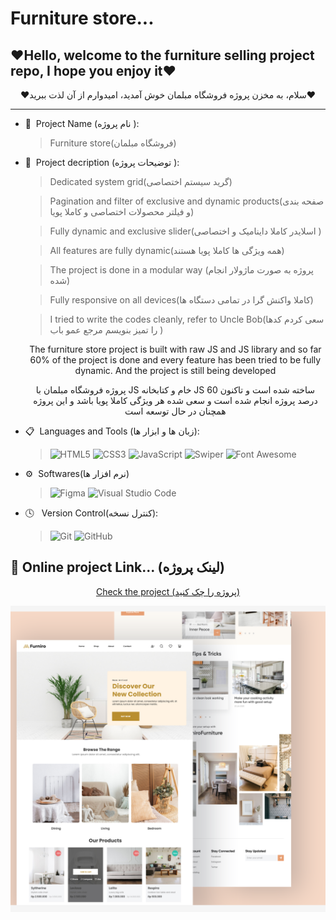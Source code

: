 # Furniture store...

<h2 align="left">❤Hello, welcome to the furniture selling project repo, I hope you enjoy it❤</h2>
<p align="center">❤سلام، به مخزن پروژه فروشگاه مبلمان خوش آمدید، امیدوارم از آن لذت ببرید❤</p>
<hr>

- 👀 &nbsp;Project Name (نام پروژه ):
  >Furniture store(فروشگاه مبلمان)

- 📝 &nbsp;Project decription (توضیحات پروژه ):
  
   >Dedicated system grid(گرید سیستم اختصاصی)
   
   >Pagination and filter of exclusive and dynamic products(صفحه بندی و فیلتر محصولات اختصاصی و کاملا پویا)

   >Fully dynamic and exclusive slider(اسلایدر کاملا داینامیک و اختصاصی )
   
   >All features are fully dynamic(همه ویژگی ها کاملا پویا هستند)
   
   >The project is done in a modular way (پروژه به صورت  ماژولار انجام شده)
   
   >Fully responsive on all devices(کاملا واکنش گرا در تمامی دستگاه ها)
   
   >I tried to write the codes cleanly, refer to Uncle Bob(سعی کردم کدها را تمیز بنویسم مرجع  عمو باب  )


   <p align="center">
     The furniture store project is built with raw JS and JS library and so far 60% of the project is done and every feature has been tried to be fully dynamic.
      And the project is still being developed
  </p>
    <p align="center">  پروژه فروشگاه مبلمان با JS خام و  کتابخانه  JS  ساخته شده است و تاکنون 60 درصد پروژه انجام شده است و سعی شده هر ویژگی کاملا پویا باشد و این پروژه همچنان در حال توسعه است </p>
  
- 📋 &nbsp;Languages and Tools (زبان ها و ابزار ها):
  
  >![HTML5](https://a11ybadges.com/badge?logo=html5)
  >![CSS3](https://a11ybadges.com/badge?logo=css3)
  >![JavaScript](https://a11ybadges.com/badge?logo=javascript)
  >![Swiper](https://a11ybadges.com/badge?logo=swiper)
  >![Font Awesome](https://a11ybadges.com/badge?logo=fontawesome)

- ⚙️ &nbsp;Softwares(نرم افزار ها)  
   >![Figma](https://a11ybadges.com/badge?logo=figma)
   >![Visual Studio Code](https://a11ybadges.com/badge?logo=visualstudiocode)

- 🕓 &nbsp; Version Control(کنترل نسخه):

  >![Git](https://a11ybadges.com/badge?logo=git)
  >![GitHub](https://a11ybadges.com/badge?logo=github)


 <h2 >👀 Online project Link... (لینک پروژه)</h2> 
 
<p align="center">
 <a href="furniroo.vercel.app">Check the project (پروژه را چک کنید)</a>
</p>
<img src="./Screenshot (41).png" alt="img-project">


